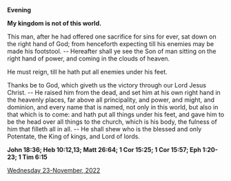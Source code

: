 **Evening**

**My kingdom is not of this world.**
 
This man, after he had offered one sacrifice for sins for ever, sat down on the right hand of God; from henceforth expecting till his enemies may be made his footstool. -- Hereafter shall ye see the Son of man sitting on the right hand of power, and coming in the clouds of heaven.
 
He must reign, till he hath put all enemies under his feet.
 
Thanks be to God, which giveth us the victory through our Lord Jesus Christ. -- He raised him from the dead, and set him at his own right hand in the heavenly places, far above all principality, and power, and might, and dominion, and every name that is named, not only in this world, but also in that which is to come: and hath put all things under his feet, and gave him to be the head over all things to the church, which is his body, the fulness of him that filleth all in all. -- He shall shew who is the blessed and only Potentate, the King of kings, and Lord of lords.  

**John 18:36; Heb 10:12,13; Matt 26:64; 1 Cor 15:25; 1 Cor 15:57; Eph 1:20-23; 1 Tim 6:15**

[Wednesday 23-November, 2022](https://t.me/daily_light)
